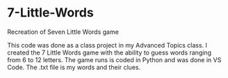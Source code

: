 # 7-Little-Words
Recreation of Seven Little Words game

This code was done as a class project in my Advanced Topics class. 
I created the 7 Little Words game with the ability to guess words ranging from 6 to 12 letters. 
The game runs is coded in Python and was done in VS Code. 
The .txt file is my words and their clues.
